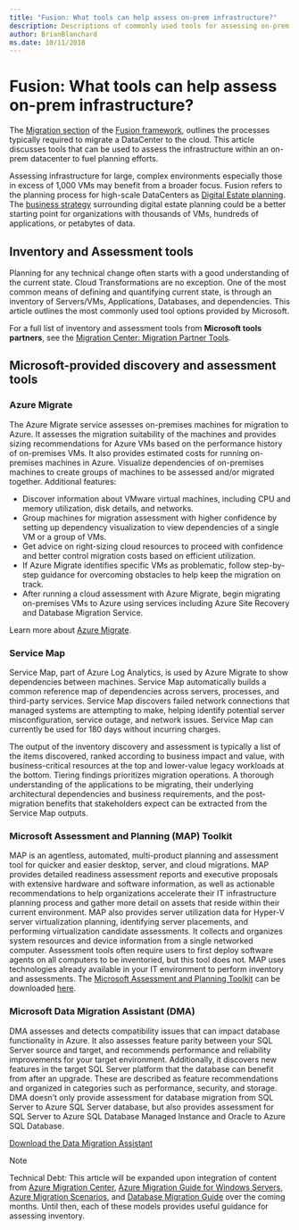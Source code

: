 ```yaml
---
title: "Fusion: What tools can help assess on-prem infrastructure?"
description: Descriptions of commonly used tools for assessing on-prem infrastructure
author: BrianBlanchard
ms.date: 10/11/2018
---
```


# Fusion: What tools can help assess on-prem infrastructure?

The [Migration section](../overview.md) of the [Fusion framework](../../overview.md), outlines the processes typically required to migrate a DataCenter to the cloud. This article discusses tools that can be used to assess the infrastructure within an on-prem datacenter to fuel planning efforts.

Assessing infrastructure for large, complex environments especially those in excess of 1,000 VMs may benefit from a broader focus. Fusion refers to the planning process for high-scale DataCenters as [Digital Estate planning](../../digital-estate/overview.md). The [business strategy](../../business-strategy/overview.md) surrounding digital estate planning could be a better starting point for organizations with thousands of VMs, hundreds of applications, or petabytes of data.

## Inventory and Assessment tools

Planning for any technical change often starts with a good understanding of the current state. Cloud Transformations are no exception. One of the most common means of defining and quantifying current state, is through an inventory of Servers/VMs, Applications, Databases, and dependencies. This article outlines the most commonly used tool options provided by Microsoft.

For a full list of inventory and assessment tools from **Microsoft tools partners**, see the [Migration Center: Migration Partner Tools](https://azure.microsoft.com/en-us/migration/partners/).

## Microsoft-provided discovery and assessment tools

### Azure Migrate

The Azure Migrate service assesses on-premises machines for migration to Azure. It assesses the migration suitability of the machines and provides sizing recommendations for Azure VMs based on the performance history of on-premises VMs. It also provides estimated costs for running on-premises machines in Azure. Visualize dependencies of on-premises machines to create groups of machines to be assessed and/or migrated together. Additional features:

* Discover information about VMware virtual machines, including CPU and memory utilization, disk details, and networks.
* Group machines for migration assessment with higher confidence by setting up dependency visualization to view dependencies of a single VM or a group of VMs.
* Get advice on right-sizing cloud resources to proceed with confidence and better control migration costs based on efficient utilization.
* If Azure Migrate identifies specific VMs as problematic, follow step-by-step guidance for overcoming obstacles to help keep the migration on track.
* After running a cloud assessment with Azure Migrate, begin migrating on-premises VMs to Azure using services including Azure Site Recovery and Database Migration Service. 

Learn more about [Azure Migrate](https://azure.microsoft.com/en-in/services/azure-migrate/).

### Service Map

Service Map, part of Azure Log Analytics, is used by Azure Migrate to show dependencies between machines. Service Map automatically builds a common reference map of dependencies across servers, processes, and third-party services. Service Map discovers failed network connections that managed systems are attempting to make, helping identify potential server misconfiguration, service outage, and network issues. Service Map can currently be used for 180 days without incurring charges.

The output of the inventory discovery and assessment is typically a list of the items discovered, ranked according to business impact and value, with business-critical resources at the top and lower-value legacy workloads at the bottom. Tiering findings prioritizes migration operations. A thorough understanding of the applications to be migrating, their underlying architectural dependencies and business requirements, and the post-migration benefits that stakeholders expect can be extracted from the Service Map outputs.

### Microsoft Assessment and Planning (MAP) Toolkit

MAP is an agentless, automated, multi-product planning and assessment tool for quicker and easier desktop, server, and cloud migrations. MAP provides detailed readiness assessment reports and executive proposals with extensive hardware and software information, as well as actionable recommendations to help organizations accelerate their IT infrastructure planning process and gather more detail on assets that reside within their current environment. MAP also provides server utilization data for Hyper-V server virtualization planning, identifying server placements, and performing virtualization candidate assessments. It collects and organizes system resources and device information from a single networked computer. Assessment tools often require users to first deploy software agents on all computers to be inventoried, but this tool does not. MAP uses technologies already available in your IT environment to perform inventory and assessments.
The [Microsoft Assessment and Planning Toolkit](http://go.microsoft.com/fwlink/?LinkId=313396) can be downloaded [here](http://go.microsoft.com/fwlink/?LinkId=313396).

### Microsoft Data Migration Assistant (DMA)

DMA assesses and detects compatibility issues that can impact database functionality in Azure. It also assesses feature parity between your SQL Server source and target, and recommends performance and reliability improvements for your target environment. Additionally, it discovers new features in the target SQL Server platform that the database can benefit from after an upgrade. These are described as feature recommendations and organized in categories such as performance, security, and storage. DMA doesn’t only provide assessment for database migration from SQL Server to Azure SQL Server database, but also provides assessment for SQL Server to Azure SQL Database Managed Instance and Oracle to Azure SQL Database.

[Download the Data Migration Assistant](https://datamigration.microsoft.com/)

> [!NOTE]
> Technical Debt: This article will be expanded upon integration of content from [Azure Migration Center](https://azure.microsoft.com/en-in/migration/), [Azure Migration Guide for Windows Servers](https://azure.microsoft.com/mediahandler/files/resourcefiles/azure-migration-guide-for-windows-server/Azure_Migration_Guide_for_Windows_Server.pdf), [Azure Migration Scenarios](https://docs.microsoft.com/en-us/azure/migrate/migrate-scenarios-assessment), and [Database Migration Guide](https://datamigration.microsoft.com/) over the coming months. Until then, each of these models provides useful guidance for assessing inventory.